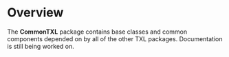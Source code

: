 # Overview

The **CommonTXL** package contains base classes and common components depended on by all of the other TXL packages.
Documentation is still being worked on.
